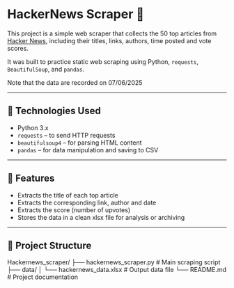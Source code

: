 # HackerNews Scraper 📰

This project is a simple web scraper that collects the 50 top articles from [Hacker News](https://news.ycombinator.com/), including their titles, links, authors, time posted and vote scores.

It was built to practice static web scraping using Python, `requests`, `BeautifulSoup`, and `pandas`.

Note that the data are recorded on 07/06/2025

---

## 🔧 Technologies Used

- Python 3.x
- `requests` – to send HTTP requests
- `beautifulsoup4` – for parsing HTML content
- `pandas` – for data manipulation and saving to CSV

---

## 📌 Features

- Extracts the title of each top article 
- Extracts the corresponding link, author and date
- Extracts the score (number of upvotes)
- Stores the data in a clean xlsx file for analysis or archiving

---

## 📂 Project Structure

Hackernews_scraper/
├── hackernews_scraper.py   # Main scraping script
├── data/
│ └── hackernews_data.xlsx  # Output data file
└── README.md               # Project documentation
